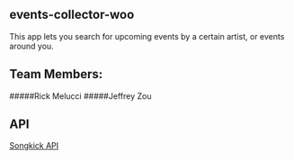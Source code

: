 events-collector-woo
--------------------
This app lets you search for upcoming events by a certain artist, or events around you.

Team Members:
--------------
#####Rick Melucci
#####Jeffrey Zou

API
---
[Songkick API](https://www.songkick.com/developer/ "Click on me to learn more!")
